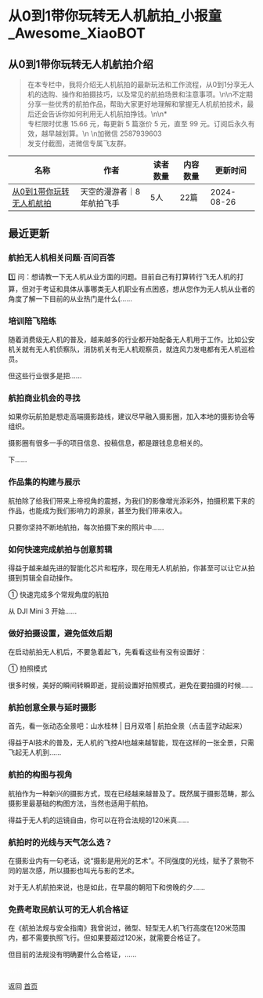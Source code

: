 # 从0到1带你玩转无人机航拍_小报童_Awesome_XiaoBOT

## 从0到1带你玩转无人机航拍介绍
> 在本专栏中，我将介绍无人机航拍的最新玩法和工作流程，从0到1分享无人机的选购、操作和拍摄技巧，以及常见的航拍场景和注意事项。\n\n不定期分享一些优秀的航拍作品，帮助大家更好地理解和掌握无人机航拍技术，最后还会告诉你如何利用无人机航拍挣钱。\n\n*  
专栏限时优惠 15.66 元，每更新 5 篇涨价 5 元，直至 99 元。订阅后永久有效，越早越划算。\n \n加微信 2587939603  
发支付截图，进微信专属飞友群。  
  


|名称|作者|读者数量|内容数量|更新时间|
|---|---|---|---|---|
|[从0到1带你玩转无人机航拍](https://xiaobot.net/p/droneguide?refer=9c3f1c95-a052-465a-9902-f6d75080262a)|天空的漫游者｜8年航拍飞手|5人|22篇|2024-08-26|

## 最近更新
### 航拍无人机相关问题·百问百答

1️⃣
问：想请教一下无人机从业方面的问题。目前自己有打算转行飞无人机的打算，但对于考证和具体从事哪类无人机职业有点困惑，想从您作为无人机从业者的角度了解一下目前的从业热门是什么(......

### 培训陪飞陪练

随着消费级无人机的普及，越来越多的行业都开始配备无人机用于工作。比如公安机关就有无人机侦察队，消防机关有无人机观察员，就连风力发电都有无人机巡检员。

但这些行业很多是把......

### 航拍商业机会的寻找

如果你玩航拍是想走高端摄影路线，建议尽早融入摄影圈，加入本地的摄影协会等组织。

摄影圈有很多一手的项目信息、投稿信息，都是跟钱息息相关的。

下......

### 作品集的构建与展示

航拍除了给我们带来上帝视角的震撼，为我们的影像增光添彩外，拍摄积累下来的作品，也能成为我们影响力的源泉，甚至为我们带来收入。

只要你坚持不断地航拍，每次拍摄下来的照片中......

### 如何快速完成航拍与创意剪辑

得益于越来越先进的智能化芯片和程序，现在用无人机航拍，你甚至可以让它从拍摄到剪辑全自动操作。

① 快速完成多个常规角度的航拍

从 DJI Mini 3 开始......

### 做好拍摄设置，避免低效后期

在启动航拍无人机后，不要急着起飞，先看看这些有没有设置好：

① 拍照模式

很多时候，美好的瞬间转瞬即逝，提前设置好拍照模式，避免在要拍摄的时候......

### 航拍创意全景与延时摄影

首先，看一张动态全景吧：山水桂林 | 日月双塔 | 航拍全景（点击蓝字动起来）

得益于AI技术的普及，无人机的飞控AI也越来越智能，现在这样的一张全景，只需飞起无人机到......

### 航拍的构图与视角

航拍作为一种新兴的摄影方式，现在已经越来越普及了。既然属于摄影范畴，那么摄影里最基础的构图方法，当然也适用于航拍。

得益于无人机的运镜自由，你可以在符合法规的120米真......

### 航拍时的光线与天气怎么选？

在摄影业内有一句老话，说“摄影是用光的艺术”。不同强度的光线，赋予了景物不同的层次感，所以摄影也叫光与影的艺术。

对于无人机航拍来说，也是如此，在早晨的朝阳下和傍晚的夕......

### 免费考取民航认可的无人机合格证

在《航拍法规与安全指南》我曾说过，微型、轻型无人机飞行高度在120米范围内，都不需要执照飞行。但如果要超过120米，就需要合格证了。

但目前的法规没有明确要什么合格证，......


<a href="https://github.com/Reno9527/awesome-xiaobot" style="color: white; text-decoration: none;">awesome-xiaobot</a>

返回 [首页](../README.md)
